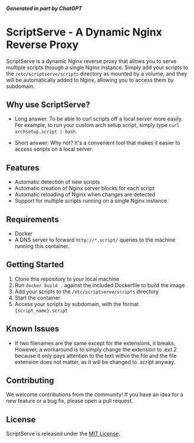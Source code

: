 
##### Generated in part by ChatGPT
# ScriptServe - A Dynamic Nginx Reverse Proxy

ScriptServe is a dynamic Nginx reverse proxy that allows you to serve multiple scripts through a single Nginx instance. Simply add your scripts to the `/etc/scriptserve/scripts` directory as mounted by a volume, and they will be automatically added to Nginx, allowing you to access them by subdomain.

## Why use ScriptServe?

- Long answer: To be able to curl scripts off a local server more easily. For example, to run your custom arch setup script, simply type `curl archsetup.script | bash`.

- Short answer: Why not? It's a convenient tool that makes it easier to access scripts on a local server.

## Features

- Automatic detection of new scripts
- Automatic creation of Nginx server blocks for each script
- Automatic reloading of Nginx when changes are detected
- Support for multiple scripts running on a single Nginx instance

## Requirements

- Docker
- A DNS server to forward `http://*.script/` queries to the machine running this container.

## Getting Started

1. Clone this repository to your local machine
2. Run `docker build .` against the included Dockerfile to build the image
3. Add your scripts to the `/etc/scriptserve/scripts` directory
4. Start the container
5. Access your scripts by subdomain, with the format `{script_name}.script`

## Known Issues

- If two filenames are the same except for the extensions, it breaks. However, a workaround is to simply change the extension to .ext.2 because it only pays attention to the text within the file and the file extension does not matter, as it will be changed to .script anyway.

## Contributing

We welcome contributions from the community! If you have an idea for a new feature or a bug fix, please open a pull request.

## License

ScriptServe is released under the [MIT License](https://opensource.org/licenses/MIT).

